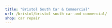 ```yaml
---
title: "Bristol South Car & Commercial"
url: /bristol/bristol-south-car-and-commercial/
shop: car repair
---
```

